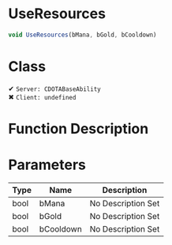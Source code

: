 # UseResources
```js
void UseResources(bMana, bGold, bCooldown)
```
# Class
✔ `Server: CDOTABaseAbility`  
✖ `Client: undefined`  

# Function Description

# Parameters
Type|Name|Description
--|--|--
bool|bMana|No Description Set
bool|bGold|No Description Set
bool|bCooldown|No Description Set
